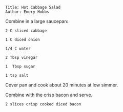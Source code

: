 ~~~ recipe-info
Title: Hot Cabbage Salad
Author: Emery Hobbs
~~~

Combine in a large saucepan:

~~~ recipe-ingredients
2 C sliced cabbage

1 C diced onion

1/4 C water

2 Tbsp vinegar

1  Tbsp sugar

1 tsp salt
~~~

Cover pan and cook about 20 minutes at low simmer.

Combine with the crisp bacon and serve.

~~~ recipe-ingredients
2 slices crisp cooked diced bacon
~~~
